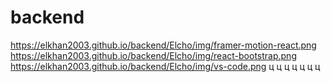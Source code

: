 # backend
https://elkhan2003.github.io/backend/Elcho/img/framer-motion-react.png
https://elkhan2003.github.io/backend/Elcho/img/react-bootstrap.png
https://elkhan2003.github.io/backend/Elcho/img/vs-code.png
ц
ц
ц
ц
ц
ц
ц
